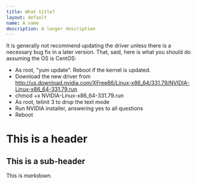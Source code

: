 ```yaml
---
title: What title?
layout: default
name: A name
description: A longer description
---
```



It is generally not recommend updating the driver unless there is a necessary bug fix in a later version.
That, said, here is what you should do assuming the OS is CentOS:

* As root, "yum update". Reboot if the kernel is updated.
* Download the new driver from http://us.download.nvidia.com/XFree86/Linux-x86_64/331.79/NVIDIA-Linux-x86_64-331.79.run
* chmod +x NVIDIA-Linux-x86_64-331.79.run
* As root, telinit 3 to drop the text mode
* Run NVIDIA installer, answering yes to all questions
* Reboot


This is a header
================

This is a sub-header
--------------------

This is _markdown_.
